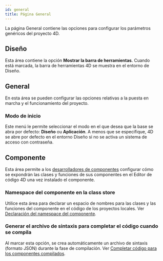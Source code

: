 ```yaml
---
id: general
title: Página General
---
```


La página General contiene las opciones para configurar los parámetros genéricos del proyecto 4D.

## Diseño

Esta área contiene la opción **Mostrar la barra de herramientas**. Cuando está marcada, la barra de herramientas 4D se muestra en el entorno de Diseño.

## General

En esta área se pueden configurar las opciones relativas a la puesta en marcha y el funcionamiento del proyecto.

### Modo de inicio

Este menú le permite seleccionar el modo en el que desea que la base se abra por defecto: **Diseño** ou **Aplicación**. A menos que se especifique, 4D se abre por defecto en el entorno Diseño si no se activa un sistema de acceso con contraseña.

## Componente

Esta área permite a los [desarrolladores de componentes](../Extensions/develop-components.md) configurar cómo se expondrán las clases y funciones de sus componentes en el Editor de código 4D una vez instalado el componente.

### Namespace del componente en la class store

Utilice esta área para declarar un espacio de nombres para las clases y las funciones del componente en el código de los proyectos locales. Ver [Declaración del namespace del componente](../Extensions/develop-components.md#declaring-the-component-namespace).

### Generar el archivo de sintaxis para completar el código cuando se compila

Al marcar esta opción, se crea automáticamente un archivo de sintaxis (formato JSON) durante la fase de compilación. Ver [Completar código para los componentes compilados](../Extensions/develop-components.md#code-completion-for-compiled-components).
